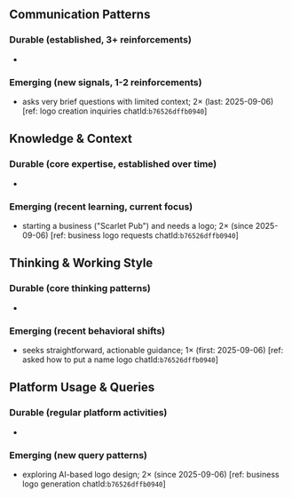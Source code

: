 ## Communication Patterns
### Durable (established, 3+ reinforcements)
-

### Emerging (new signals, 1-2 reinforcements)
- asks very brief questions with limited context; 2× (last: 2025-09-06) [ref: logo creation inquiries chatId:`b76526dffb0940`]

## Knowledge & Context
### Durable (core expertise, established over time)
-

### Emerging (recent learning, current focus)
- starting a business ("Scarlet Pub") and needs a logo; 2× (since 2025-09-06) [ref: business logo requests chatId:`b76526dffb0940`]

## Thinking & Working Style
### Durable (core thinking patterns)
-

### Emerging (recent behavioral shifts)
- seeks straightforward, actionable guidance; 1× (first: 2025-09-06) [ref: asked how to put a name logo chatId:`b76526dffb0940`]

## Platform Usage & Queries
### Durable (regular platform activities)
-

### Emerging (new query patterns)
- exploring AI-based logo design; 2× (since 2025-09-06) [ref: business logo generation chatId:`b76526dffb0940`]